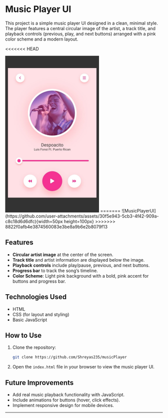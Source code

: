 # Music Player UI

This project is a simple music player UI designed in a clean, minimal style. The player features a central circular image of the artist, a track title, and playback controls (previous, play, and next buttons) arranged with a pink color scheme and a modern layout.

<<<<<<< HEAD
<!-- ![MusicPlayerUI](https://github.com/user-attachments/assets/53e01b9a-919b-47cc-a24e-b961db29e743) -->
<img src="/Media/MusicPlayerUI.jpg" width= 300px height= 500px>
=======
![MusicPlayerUI](https://github.com/user-attachments/assets/30f5e943-5cb3-4f42-909a-c8c18d6d6dfc){width=50px height=100px}
>>>>>>> 8822f0afb4e3874560083e3be8a9b6e2b8079f13

## Features
- **Circular artist image** at the center of the screen.
- **Track title** and artist information are displayed below the image.
- **Playback controls** include play/pause, previous, and next buttons.
- **Progress bar** to track the song’s timeline.
- **Color Scheme**: Light pink background with a bold, pink accent for buttons and progress bar.

## Technologies Used
- HTML
- CSS (for layout and styling)
- Basic JavaScript 

## How to Use
1. Clone the repository:
    ```bash
    git clone https://github.com/Shreyas235/musicPlayer
    ```
2. Open the `index.html` file in your browser to view the music player UI.

## Future Improvements
- Add real music playback functionality with JavaScript.
- Include animations for buttons (hover, click effects).
- Implement responsive design for mobile devices.

---

